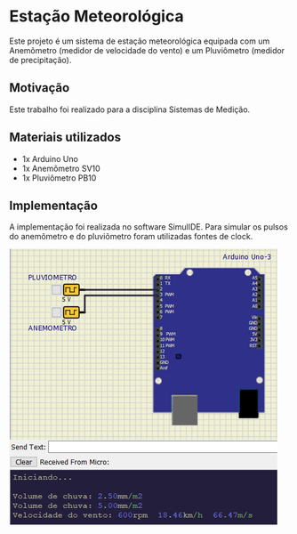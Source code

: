 # Estação Meteorológica
Este projeto é um sistema de estação meteorológica equipada com um Anemômetro (medidor de velocidade do vento) e um Pluviômetro (medidor de precipitação).

## Motivação
Este trabalho foi realizado para a disciplina Sistemas de Medição.

## Materiais utilizados
* 1x Arduino Uno
* 1x Anemômetro SV10
* 1x Pluviômetro PB10

## Implementação
A implementação foi realizada no software SimulIDE. Para simular os pulsos do anemômetro e do pluviômetro foram utilizadas fontes de clock.

![Screenshot](https://github.com/hnovais95/arduino/blob/master/estacao-meteorologica/screenshot.PNG)
